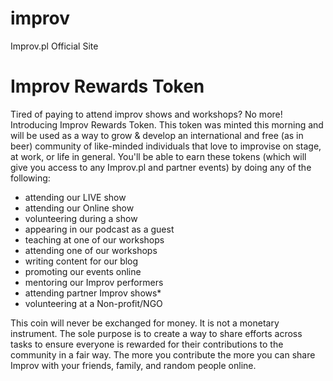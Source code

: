 # improv
Improv.pl Official Site

# Improv Rewards Token 

Tired of paying to attend improv shows and workshops? No more! Introducing Improv Rewards Token. This token was minted this morning and will be used as a way to grow & develop an international and free (as in beer) community of like-minded individuals that love to improvise on stage, at work, or life in general. You'll be able to earn these tokens (which will give you access to any Improv.pl and partner events) by doing any of the following:

* attending our LIVE show
* attending our Online show
* volunteering during a show
* appearing in our podcast as a guest
* teaching at one of our workshops
* attending one of our workshops
* writing content for our blog
* promoting our events online
* mentoring our Improv performers
* attending partner Improv shows*
* volunteering at a Non-profit/NGO

This coin will never be exchanged for money. It is not a monetary instrument. The sole purpose is to create a way to share efforts across tasks to ensure everyone is rewarded for their contributions to the community in a fair way. The more you contribute the more you can share Improv with your friends, family, and random people online.
